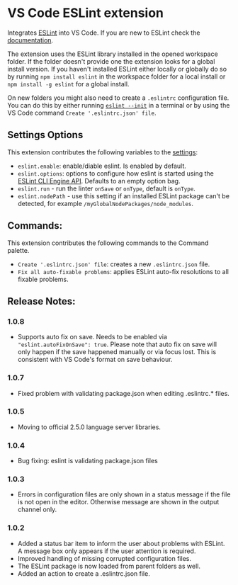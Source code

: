 # VS Code ESLint extension

Integrates [ESLint](http://eslint.org/) into VS Code. If you are new to ESLint check the [documentation](http://eslint.org/).

The extension uses the ESLint library installed in the opened workspace folder. If the folder doesn't provide one the
extension looks for a global install version. If you haven't installed ESLint either locally or globally do so by running
`npm install eslint` in the workspace folder for a local install or `npm install -g eslint` for a global install.

On new folders you might also need to create a `.eslintrc` configuration file. You can do this by either running
[`eslint --init`](http://eslint.org/docs/user-guide/command-line-interface) in a terminal or by using the VS Code
command `Create '.eslintrc.json' file`.

## Settings Options

This extension contributes the following variables to the [settings](https://code.visualstudio.com/docs/customization/userandworkspace):

- `eslint.enable`: enable/diable eslint. Is enabled by default.
- `eslint.options`: options to configure how eslint is started using the [ESLint CLI Engine API](http://eslint.org/docs/developer-guide/nodejs-api#cliengin). Defaults to an empty option bag.
- `eslint.run` - run the linter `onSave` or `onType`, default is `onType`.
- `eslint.nodePath` - use this setting if an installed ESLint package can't be detected, for example `/myGlobalNodePackages/node_modules`.

## Commands:

This extension contributes the following commands to the Command palette.

- `Create '.eslintrc.json' file`: creates a new `.eslintrc.json` file.
- `Fix all auto-fixable problems`: applies ESLint auto-fix resolutions to all fixable problems.

## Release Notes:

### 1.0.8

- Supports auto fix on save. Needs to be enabled via `"eslint.autoFixOnSave": true`. Please note that auto fix on save will only happen
  if the save happened manually or via focus lost. This is consistent with VS Code's format on save behaviour.

### 1.0.7

- Fixed problem with validating package.json when editing .eslintrc.* files.

### 1.0.5

- Moving to official 2.5.0 language server libraries.

### 1.0.4

- Bug fixing: eslint is validating package.json files

### 1.0.3

- Errors in configuration files are only shown in a status message if the file is not open in the editor. Otherwise message are shown in the output channel only.

### 1.0.2

- Added a status bar item to inform the user about problems with ESLint. A message box only appears if the user attention is required.
- Improved handling of missing corrupted configuration files.
- The ESLint package is now loaded from parent folders as well.
- Added an action to create a .eslintrc.json file.